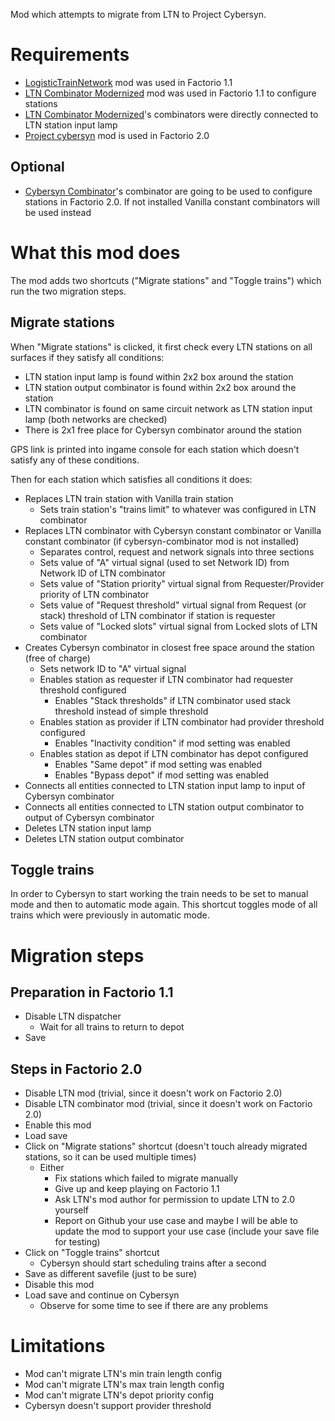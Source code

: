 Mod which attempts to migrate from LTN to Project Cybersyn.

# Requirements

- [LogisticTrainNetwork](https://mods.factorio.com/mod/LogisticTrainNetwork) mod was used in Factorio 1.1
- [LTN Combinator Modernized](https://mods.factorio.com/mod/LTN_Combinator_Modernized) mod was used in Factorio 1.1 to configure stations
- [LTN Combinator Modernized](https://mods.factorio.com/mod/LTN_Combinator_Modernized)'s combinators were directly connected to LTN station input lamp
- [Project cybersyn](https://mods.factorio.com/mod/cybersyn) mod is used in Factorio 2.0

## Optional

- [Cybersyn Combinator](https://mods.factorio.com/mod/cybersyn-combinator)'s combinator are going to be used to configure stations in Factorio 2.0. If not installed Vanilla constant combinators will be used instead

# What this mod does

The mod adds two shortcuts ("Migrate stations" and "Toggle trains") which run the two migration steps.

## Migrate stations

When "Migrate stations" is clicked, it first check every LTN stations on all surfaces if they satisfy all conditions:

- LTN station input lamp is found within 2x2 box around the station
- LTN station output combinator is found within 2x2 box around the station
- LTN combinator is found on same circuit network as LTN station input lamp (both networks are checked)
- There is 2x1 free place for Cybersyn combinator around the station

GPS link is printed into ingame console for each station which doesn't satisfy any of these conditions.

Then for each station which satisfies all conditions it does:

- Replaces LTN train station with Vanilla train station
    - Sets train station's "trains limit" to whatever was configured in LTN combinator
- Replaces LTN combinator with Cybersyn constant combinator or Vanilla constant combinator (if cybersyn-combinator mod is not installed)
    - Separates control, request and network signals into three sections
    - Sets value of "A" virtual signal (used to set Network ID) from Network ID of LTN combinator
    - Sets value of "Station priority" virtual signal from Requester/Provider priority of LTN combinator
    - Sets value of "Request threshold" virtual signal from Request (or stack) threshold of LTN combinator if station is requester
    - Sets value of "Locked slots" virtual signal from Locked slots of LTN combinator
- Creates Cybersyn combinator in closest free space around the station (free of charge)
    - Sets network ID to "A" virtual signal
    - Enables station as requester if LTN combinator had requester threshold configured
        - Enables "Stack thresholds" if LTN combinator used stack threshold instead of simple threshold
    - Enables station as provider if LTN combinator had provider threshold configured
        - Enables "Inactivity condition" if mod setting was enabled
    - Enables station as depot if LTN combinator has depot configured
        - Enables "Same depot" if mod setting was enabled
        - Enables "Bypass depot" if mod setting was enabled
- Connects all entities connected to LTN station input lamp to input of Cybersyn combinator
- Connects all entities connected to LTN station output combinator to output of Cybersyn combinator
- Deletes LTN station input lamp
- Deletes LTN station output combinator

## Toggle trains

In order to Cybersyn to start working the train needs to be set to manual mode and then to automatic mode again. This shortcut toggles mode of all trains which were previously in automatic mode.

# Migration steps

## Preparation in Factorio 1.1

- Disable LTN dispatcher
    - Wait for all trains to return to depot
- Save

## Steps in Factorio 2.0

- Disable LTN mod (trivial, since it doesn't work on Factorio 2.0)
- Disable LTN combinator mod (trivial, since it doesn't work on Factorio 2.0)
- Enable this mod
- Load save
- Click on "Migrate stations" shortcut (doesn't touch already migrated stations, so it can be used multiple times)
    - Either
        - Fix stations which failed to migrate manually
        - Give up and keep playing on Factorio 1.1
        - Ask LTN's mod author for permission to update LTN to 2.0 yourself
        - Report on Github your use case and maybe I will be able to update the mod to support your use case (include your save file for testing)
- Click on "Toggle trains" shortcut
    - Cybersyn should start scheduling trains after a second
- Save as different savefile (just to be sure)
- Disable this mod
- Load save and continue on Cybersyn
    - Observe for some time to see if there are any problems

# Limitations

- Mod can't migrate LTN's min train length config
- Mod can't migrate LTN's max train length config
- Mod can't migrate LTN's depot priority config
- Cybersyn doesn't support provider threshold
